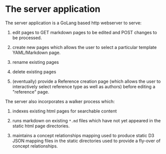 # The server application

The server application is a GoLang based http webserver to serve:

1. edit pages to GET markdown pages to be edited and POST changes to be 
processed. 

2. create new pages which allows the user to select a particular template 
YAML/Markdown page. 

3. rename existing pages

4. delete existing pages

5. (eventually) provide a Reference creation page (which allows the user 
to interactively select reference type as well as authors) before editing 
a "reference" page. 

The server also incorporates a walker process which:

1. indexes existing html pages for searchable content

2. runs markdown on existing `*.md` files which have not yet appeared in 
the static html page directories. 

3. maintains a concept relationships mapping used to produce static D3 
JSON mapping files in the static directories used to provide a fly-over of 
concept relationships. 

